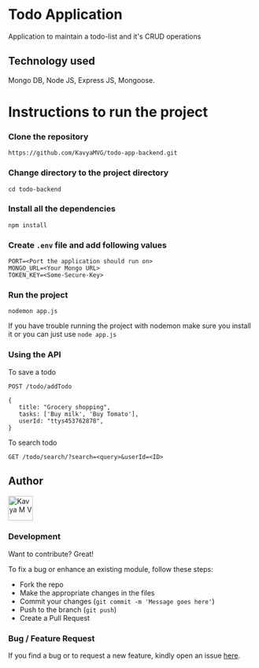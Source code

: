 # Todo Application

Application to maintain a todo-list and it's CRUD operations

## Technology used

Mongo DB, Node JS, Express JS, Mongoose.

# Instructions to run the project

### Clone the repository

`https://github.com/KavyaMVG/todo-app-backend.git`

### Change directory to the project directory

`cd todo-backend`

### Install all the dependencies

`npm install`

### Create `.env` file and add following values

```
PORT=<Port the application should run on>
MONGO_URL=<Your Mongo URL>
TOKEN_KEY=<Some-Secure-Key>

```

### Run the project

`nodemon app.js` <br>

If you have trouble running the project with nodemon make sure you install it or you can just use `node app.js`

### Using the API

To save a todo

```
POST /todo/addTodo

{
   title: "Grocery shopping",
   tasks: ['Buy milk', 'Buy Tomato'],
   userId: "ttys453762878",
}

```

To search todo

```
GET /todo/search/?search=<query>&userId=<ID>

```

## Author

<a href="https://github.com/kavyamvg"> <img src="https://github.com/kavyamvg.png" alt="Kavya M V" style="width:50px;"/></a>

### Development

Want to contribute? Great!

To fix a bug or enhance an existing module, follow these steps:

- Fork the repo
- Make the appropriate changes in the files
- Commit your changes (`git commit -m 'Message goes here'`)
- Push to the branch (`git push`)
- Create a Pull Request

### Bug / Feature Request

If you find a bug or to request a new feature, kindly open an issue [here](https://github.com/KavyaMVG/Todo-app-backend/issues/new).
